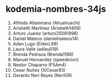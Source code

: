 # kodemia-nombres-34js

1. Alfredo Altamirano (Ahuahuachi)
2. Arisbeth Martínez (Arisbeth1409)
3. Arturo Juarez (arturo25081998)
4. Daniel Mateos (danielmateos14)
5. Adan Lugo (ElderL99)
6. Laura Valle (adlau019)
7. Brenda Pedraza (Brenda1198)
8. Manuel Hernandez (speedicion)
9. Nestor Chaparro (F5Am4)
10. Cesar Nuñez (XiCesar83)
11. Gerardo Neri Reyes (NeriGR)